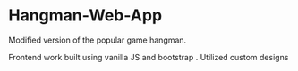 # Hangman-Web-App
Modified version of the popular game hangman.

Frontend work built using vanilla JS and bootstrap . 
Utilized custom designs  

